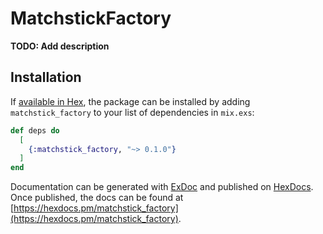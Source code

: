 # MatchstickFactory

**TODO: Add description**

## Installation

If [available in Hex](https://hex.pm/docs/publish), the package can be installed
by adding `matchstick_factory` to your list of dependencies in `mix.exs`:

```elixir
def deps do
  [
    {:matchstick_factory, "~> 0.1.0"}
  ]
end
```

Documentation can be generated with [ExDoc](https://github.com/elixir-lang/ex_doc)
and published on [HexDocs](https://hexdocs.pm). Once published, the docs can
be found at [https://hexdocs.pm/matchstick_factory](https://hexdocs.pm/matchstick_factory).

